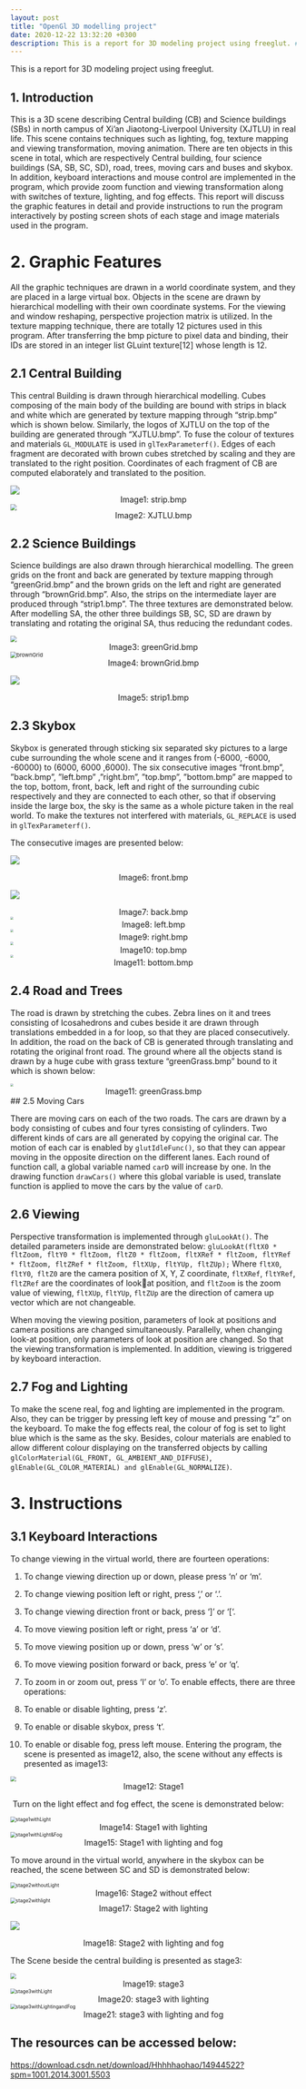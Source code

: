 ```yaml
---
layout: post
title: "OpenGl 3D modelling project"
date: 2020-12-22 13:32:20 +0300
description: This is a report for 3D modeling project using freeglut. # Add post description (optional)
---
```

This is a report for 3D modeling project using freeglut.

## 1. Introduction
This is a 3D scene describing Central building (CB) and Science buildings (SBs) in north campus of Xi’an
Jiaotong-Liverpool University (XJTLU) in real life. This scene contains techniques such as lighting, fog, texture 
mapping and viewing transformation, moving animation. There are ten objects in this scene in total, which 
are respectively Central building, four science buildings (SA, SB, SC, SD), road, trees, moving cars and buses 
and skybox. In addition, keyboard interactions and mouse control are implemented in the program, which 
provide zoom function and viewing transformation along with switches of texture, lighting, and fog effects. 
This report will discuss the graphic features in detail and provide instructions to run the program interactively 
by posting screen shots of each stage and image materials used in the program.

# 2. Graphic Features
All the graphic techniques are drawn in a world coordinate system, and they are placed in a large virtual 
box. Objects in the scene are drawn by hierarchical modelling with their own coordinate systems. For the 
viewing and window reshaping, perspective projection matrix is utilized. In the texture mapping technique, 
there are totally 12 pictures used in this program. After transferring the bmp picture to pixel data and 
binding, their IDs are stored in an integer list GLuint texture[12] whose length is 12.

## 2.1 Central Building 
This central Building is drawn through hierarchical modelling. Cubes composing of the main body of the building are bound with strips in black and white which are generated by texture mapping through “strip.bmp”
which is shown below. Similarly, the logos of XJTLU on the top of the building are generated through “XJTLU.bmp”. To fuse the colour of textures and materials `GL_MODULATE` is used in `glTexParameterf()`. Edges 
of each fragment are decorated with brown cubes stretched by scaling and they are translated to the right 
position. Coordinates of each fragment of CB are computed elaborately and translated to the position.

<img src="https://img-blog.csdnimg.cn/20210207200333921.bmp?x-oss-process=image/watermark,type_ZmFuZ3poZW5naGVpdGk,shadow_10,text_aHR0cHM6Ly9ibG9nLmNzZG4ubmV0L0hoaGhoYW9oYW8=,size_16,color_FFFFFF,t_70" />



<center>Image1: strip.bmp</center>





<img src="https://img-blog.csdnimg.cn/20210207200056738.png" style="zoom:67%;" />

<center>Image2: XJTLU.bmp</center>

## 2.2 Science Buildings 



Science buildings are also drawn through hierarchical modelling. The green grids on the front and back are generated by texture mapping through “greenGrid.bmp” and the brown grids on the left and right are generated through “brownGrid.bmp”. Also, the strips on the intermediate layer are produced through “strip1.bmp”. The three textures are demonstrated below. After modelling SA, the other three buildings SB, SC, SD are drawn by translating and rotating the original SA, thus reducing the redundant codes.

<img src=https://img-blog.csdnimg.cn/20210207194757261.bmp style="zoom:67%;" />

<center>Image3: greenGrid.bmp </center>

<img src=https://img-blog.csdnimg.cn/20210207194706797.bmp alt="brownGrid" style="zoom:67%;" />

<center>Image4: brownGrid.bmp</center>

![](https://img-blog.csdnimg.cn/20210207194821144.bmp?x-oss-process=image/watermark,type_ZmFuZ3poZW5naGVpdGk,shadow_10,text_aHR0cHM6Ly9ibG9nLmNzZG4ubmV0L0hoaGhoYW9oYW8=,size_16,color_FFFFFF,t_70)

<center> Image5: strip1.bmp</center>

## 2.3 Skybox 

Skybox is generated through sticking six separated sky pictures to a large cube surrounding the whole scene and it ranges from (-6000, -6000, -60000) to (6000, 6000 ,6000). The six consecutive images “front.bmp”, ”back.bmp”, ”left.bmp” ,”right.bm”, ”top.bmp”, ”bottom.bmp” are mapped to the top, bottom, front, back, left and right of the surrounding cubic respectively and they are connected to each other, so that if observing inside the large box, the sky is the same as a whole picture taken in the real world. To make the 
textures not interfered with materials, `GL_REPLACE` is used in `glTexParameterf()`.

The consecutive images are presented below:

![](https://img-blog.csdnimg.cn/20210207194904118.bmp?x-oss-process=image/watermark,type_ZmFuZ3poZW5naGVpdGk,shadow_10,text_aHR0cHM6Ly9ibG9nLmNzZG4ubmV0L0hoaGhoYW9oYW8=,size_16,color_FFFFFF,t_70)

<center> Image6: front.bmp</center>

![](https://img-blog.csdnimg.cn/20210207194917853.bmp?x-oss-process=image/watermark,type_ZmFuZ3poZW5naGVpdGk,shadow_10,text_aHR0cHM6Ly9ibG9nLmNzZG4ubmV0L0hoaGhoYW9oYW8=,size_16,color_FFFFFF,t_70)

<center> Image7: back.bmp </center>

<img src="https://img-blog.csdnimg.cn/20210207194933635.bmp?x-oss-process=image/watermark,type_ZmFuZ3poZW5naGVpdGk,shadow_10,text_aHR0cHM6Ly9ibG9nLmNzZG4ubmV0L0hoaGhoYW9oYW8=,size_16,color_FFFFFF,t_70" style="zoom:33%;" />

<center>Image8: left.bmp</center>

<img src="https://img-blog.csdnimg.cn/20210207194944791.bmp?x-oss-process=image/watermark,type_ZmFuZ3poZW5naGVpdGk,shadow_10,text_aHR0cHM6Ly9ibG9nLmNzZG4ubmV0L0hoaGhoYW9oYW8=,size_16,color_FFFFFF,t_70" style="zoom:33%;" />

<center> Image9: right.bmp</center>

<img src="https://img-blog.csdnimg.cn/20210207194954982.bmp?x-oss-process=image/watermark,type_ZmFuZ3poZW5naGVpdGk,shadow_10,text_aHR0cHM6Ly9ibG9nLmNzZG4ubmV0L0hoaGhoYW9oYW8=,size_16,color_FFFFFF,t_70" style="zoom:33%;" />

<center> Image10: top.bmp</center>

<img src="https://img-blog.csdnimg.cn/20210207195002861.bmp?x-oss-process=image/watermark,type_ZmFuZ3poZW5naGVpdGk,shadow_10,text_aHR0cHM6Ly9ibG9nLmNzZG4ubmV0L0hoaGhoYW9oYW8=,size_16,color_FFFFFF,t_70" style="zoom:33%;" />

<center> Image11: bottom.bmp</center>

## 2.4 Road and Trees
The road is drawn by stretching the cubes. Zebra lines on it and trees consisting of Icosahedrons and cubes beside it are drawn through translations embedded in a for loop, so that they are placed consecutively. In addition, the road on the back of CB is generated through translating and rotating the original front road. The ground where all the objects stand is drawn by a huge cube with grass texture “greenGrass.bmp” bound to 
it which is shown below:

<img src="https://img-blog.csdnimg.cn/20210207195013558.bmp?x-oss-process=image/watermark,type_ZmFuZ3poZW5naGVpdGk,shadow_10,text_aHR0cHM6Ly9ibG9nLmNzZG4ubmV0L0hoaGhoYW9oYW8=,size_16,color_FFFFFF,t_70" style="zoom:33%;" />

<center> Image11: greenGrass.bmp</center>
## 2.5 Moving Cars 

There are moving cars on each of the two roads. The cars are drawn by a body consisting of cubes and four tyres consisting of cylinders. Two different kinds of cars are all generated by copying the original car. The 
motion of each car is enabled by `glutIdleFunc()`, so that they can appear moving in the opposite direction on the different lanes. Each round of function call, a global variable named `carD` will increase by one. In the 
drawing function `drawCars()` where this global variable is used, translate function is applied to move the cars by the value of `carD`. 

## 2.6 Viewing 
Perspective transformation is implemented through `gluLookAt()`. The detailed parameters inside are 
demonstrated below:
`gluLookAt(fltX0 * fltZoom, fltY0 * fltZoom, fltZ0 * fltZoom, fltXRef * fltZoom, fltYRef * fltZoom, fltZRef * fltZoom, fltXUp,
fltYUp, fltZUp);`
Where `fltX0`, `fltY0`,` fltZ0` are the camera position of X, Y, Z coordinate, `fltXRef`, `fltYRef`, `fltZRef` are the coordinates of look￾at position, and `fltZoom` is the zoom value of viewing, `fltXUp`, `fltYUp`, `fltZUp` are the direction of camera up vector which 
are not changeable. 

When moving the viewing position, parameters of look at positions and camera positions are changed simultaneously. Parallelly, when changing look-at position, only parameters of look at position are changed. So that the viewing transformation is implemented. In addition, viewing is triggered by keyboard interaction.

## 2.7 Fog and Lighting 

To make the scene real, fog and lighting are implemented in the program. Also, they can be trigger by pressing left key of mouse and pressing “z” on the keyboard. To make the fog effects real, the colour of fog is set to 
light blue which is the same as the sky. Besides, colour materials are enabled to allow different colour displaying on the transferred objects by calling `glColorMaterial(GL_FRONT, GL_AMBIENT_AND_DIFFUSE)`, 
`glEnable(GL_COLOR_MATERIAL) and glEnable(GL_NORMALIZE)`.

# 3. Instructions 
## 3.1 Keyboard Interactions

 To change viewing in the virtual world, there are fourteen operations:

1. To change viewing direction up or down, please press ‘n’ or ‘m’.

2. To change viewing position left or right, press ‘,’ or ‘.’.

3. To change viewing direction front or back, press ‘]’ or ‘[‘.

4. To move viewing position left or right, press ‘a’ or ‘d’. 

5. To move viewing position up or down, press ‘w’ or ‘s’.

6. To move viewing position forward or back, press ‘e’ or ‘q’.

7. To zoom in or zoom out, press ‘I’ or ‘o’. To enable effects, there are three operations:

8. To enable or disable lighting, press ‘z’.

9. To enable or disable skybox, press ‘t’.

10. To enable or disable fog, press left mouse.
    Entering the program, the scene is presented as image12, also, the scene without any effects is presented as image13:

  <img src="https://img-blog.csdnimg.cn/20210207195129680.png?x-oss-process=image/watermark,type_ZmFuZ3poZW5naGVpdGk,shadow_10,text_aHR0cHM6Ly9ibG9nLmNzZG4ubmV0L0hoaGhoYW9oYW8=,size_16,color_FFFFFF,t_70" style="zoom:60%;" />

   <center>Image12: Stage1</center>

​    Turn on the light effect and fog effect, the scene is demonstrated below:

  <img src="https://img-blog.csdnimg.cn/20210207195236802.png?x-oss-process=image/watermark,type_ZmFuZ3poZW5naGVpdGk,shadow_10,text_aHR0cHM6Ly9ibG9nLmNzZG4ubmV0L0hoaGhoYW9oYW8=,size_16,color_FFFFFF,t_70" alt="stage1withLight" style="zoom:60%;" />

  <center> Image14: Stage1 with lighting</center>

  <img src="https://img-blog.csdnimg.cn/20210207195249341.png?x-oss-process=image/watermark,type_ZmFuZ3poZW5naGVpdGk,shadow_10,text_aHR0cHM6Ly9ibG9nLmNzZG4ubmV0L0hoaGhoYW9oYW8=,size_16,color_FFFFFF,t_70" alt="stage1withLight&Fog" style="zoom:60%;" />

  <center> Image15: Stage1 with lighting and fog</center>

  To move around in the virtual world, anywhere in the skybox can be reached, the scene between SC and SD 
  is demonstrated below:

  <img src="https://img-blog.csdnimg.cn/20210207195336809.png?x-oss-process=image/watermark,type_ZmFuZ3poZW5naGVpdGk,shadow_10,text_aHR0cHM6Ly9ibG9nLmNzZG4ubmV0L0hoaGhoYW9oYW8=,size_16,color_FFFFFF,t_70" alt="stage2withoutLight" style="zoom:60%;" />

  <center>Image16: Stage2 without effect</center>

  <img src="https://img-blog.csdnimg.cn/20210207195350689.png?x-oss-process=image/watermark,type_ZmFuZ3poZW5naGVpdGk,shadow_10,text_aHR0cHM6Ly9ibG9nLmNzZG4ubmV0L0hoaGhoYW9oYW8=,size_16,color_FFFFFF,t_70" alt="stage2withlight" style="zoom:60%;" />

  <center> Image17: Stage2 with lighting</center>

![](https://img-blog.csdnimg.cn/20210207195554538.png?x-oss-process=image/watermark,type_ZmFuZ3poZW5naGVpdGk,shadow_10,text_aHR0cHM6Ly9ibG9nLmNzZG4ubmV0L0hoaGhoYW9oYW8=,size_16,color_FFFFFF,t_70)

<center>Image18: Stage2 with lighting and fog</center>  

The Scene beside the central building is presented as stage3:

  <img src="https://img-blog.csdnimg.cn/20210207195407582.png?x-oss-process=image/watermark,type_ZmFuZ3poZW5naGVpdGk,shadow_10,text_aHR0cHM6Ly9ibG9nLmNzZG4ubmV0L0hoaGhoYW9oYW8=,size_16,color_FFFFFF,t_70" style="zoom:60%;" />

  <center>Image19: stage3</center>

 



  <img src="https://img-blog.csdnimg.cn/20210207195437256.png?x-oss-process=image/watermark,type_ZmFuZ3poZW5naGVpdGk,shadow_10,text_aHR0cHM6Ly9ibG9nLmNzZG4ubmV0L0hoaGhoYW9oYW8=,size_16,color_FFFFFF,t_70" alt="stage3withLight" style="zoom:60%;" />

  <center>Image20: stage3 with lighting</center>

  <img src="https://img-blog.csdnimg.cn/20210207195457911.png?x-oss-process=image/watermark,type_ZmFuZ3poZW5naGVpdGk,shadow_10,text_aHR0cHM6Ly9ibG9nLmNzZG4ubmV0L0hoaGhoYW9oYW8=,size_16,color_FFFFFF,t_70" alt="stage3withLightingandFog" style="zoom:60%;" />

  <center> Image21: stage3 with lighting and fog</center>

## The resources can be accessed below:
https://download.csdn.net/download/Hhhhhaohao/14944522?spm=1001.2014.3001.5503
